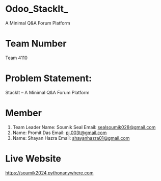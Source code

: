 # Odoo_StackIt_
A Minimal Q&amp;A Forum Platform
# Team Number
Team 4110
# Problem Statement: 
StackIt – A Minimal Q&A Forum Platform
# Member
1. Team Leader Name: Soumik Seal
   Email: sealsoumik028@gmail.com
2. Name: Promit Das
   Email: pj.003t@gmail.com
3. Name: Shayan Hazra
   Email: shayanhazra01@gmail.com
# Live Website
https://soumik2024.pythonanywhere.com
